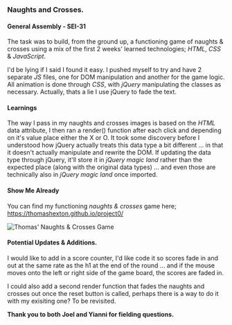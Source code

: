 ### **Naughts and Crosses.**

#### General Assembly - SEI-31

The task was to build, from the ground up, a functioning game of naughts & crosses using a mix of the first 2 weeks' learned technologies; *HTML*, *CSS* & *JavaScript*.

I'd be lying if I said I found it easy. I pushed myself to try and have 2 separate *JS* files, one for DOM manipulation and another for the game logic. All animation is done through *CSS*, with *jQuery* manipulating the classes as necessary. Actually, thats a lie I use jQuery to fade the text.

#### **Learnings**
The way I pass in my naughts and crosses images is based on the *HTML* data attribute, I then ran a render() function after each click and depending on it's value place either the X or O. It took some discovery before I understood how jQuery actually treats this data type a bit different ... in that it doesn't actually manipulate and rewrite the DOM. If updating the data type through jQuery, it'll store it in *jQuery magic land* rather than the expected place (along with the original data types) ... and even those are technically also in *jQuery magic land* once imported.

#### **Show Me Already**
You can find my functioning *naughts & crosses* game here;
https://thomashexton.github.io/project0/

![Thomas' Naughts & Crosses Game](https://raw.githubusercontent.com/thomashexton/project0/master/naughts%26crosses.png)

#### **Potential Updates & Additions.**
I would like to add in a score counter, I'd like code it so scores fade in and out at the same rate as the h1 at the end of the round ... and if the mouse moves onto the left or right side of the game board, the scores are faded in.

I could also add a second render function that fades the naughts and crosses out once the reset button is called, perhaps there is a way to do it with my exisiting one? To be revisited.

**Thank you to both Joel and Yianni for fielding questions.**
